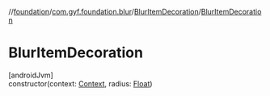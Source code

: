 //[foundation](../../../index.md)/[com.gyf.foundation.blur](../index.md)/[BlurItemDecoration](index.md)/[BlurItemDecoration](-blur-item-decoration.md)

# BlurItemDecoration

[androidJvm]\
constructor(context: [Context](https://developer.android.com/reference/kotlin/android/content/Context.html), radius: [Float](https://kotlinlang.org/api/core/kotlin-stdlib/kotlin/-float/index.html))